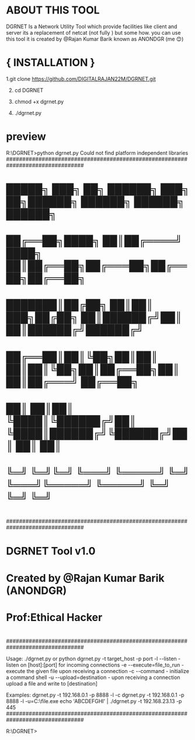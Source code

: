 # ABOUT THIS TOOL
DGRNET Is a Network Utility Tool which provide facilities like client and server its a replacement of netcat (not fully ) but some how. you can use this tool 
it is created by @Rajan Kumar Barik known as ANONDGR (me 😊)

# { INSTALLATION }
1.git clone https://github.com/DIGITALRAJAN22M/DGRNET.git

2. cd DGRNET
   
3. chmod +x dgrnet.py
   
4. ./dgrnet.py 


# preview


R:\DGRNET>python dgrnet.py
Could not find platform independent libraries <prefix>
################################################################################
#                                                                              #
#    █████╗ ███╗   ██╗ ██████╗ ███╗   ██╗██████╗  ██████╗ ██████╗ ██████╗      #
#   ██╔══██╗████╗  ██║██╔════╝ ████╗  ██║██╔══██╗██╔═══██╗██╔══██╗██╔══██╗     #
#   ███████║██╔██╗ ██║██║  ███╗██╔██╗ ██║██████╔╝██║   ██║██████╔╝██████╔╝     #
#   ██╔══██║██║╚██╗██║██║   ██║██║╚██╗██║██╔══██╗██║   ██║██╔═══╝ ██╔══██╗     #
#   ██║  ██║██║ ╚████║╚██████╔╝██║ ╚████║██████╔╝╚██████╔╝██║     ██║  ██║     #
#   ╚═╝  ╚═╝╚═╝  ╚═══╝ ╚═════╝ ╚═╝  ╚═══╝╚═════╝  ╚═════╝ ╚═╝     ╚═╝  ╚═╝     #
#                                                                              #
################################################################################
#                                                                              #
#                           DGRNET Tool v1.0                                   #
#                   Created by @Rajan Kumar Barik (ANONDGR)                    #
#                                                         Prof:Ethical Hacker  #
#                                                                              #
################################################################################

Usage: ./dgrnet.py or python dgrnet.py -t target_host -p port
-l --listen                     - listen on [host]:[port] for incoming connections
-e --execute=file_to_run        - execute the given file upon receiving a connection
-c --command                    - initialize a command shell
-u --upload=destination         - upon receiving a connection upload a file and write to [destination]

Examples:
dgrnet.py -t 192.168.0.1 -p 8888 -l -c
dgrnet.py -t 192.168.0.1 -p 8888 -l -u=C:\\file.exe
echo 'ABCDEFGHI' | ./dgrnet.py -t 192.168.23.13 -p 445
################################################################################

R:\DGRNET>




